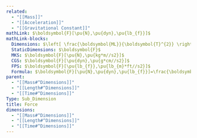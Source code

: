 ```yaml
---
related:
  - "[[Mass]]"
  - "[[Acceleration]]"
  - "[[Gravitational Constant]]"
mathLink: $\boldsymbol{F}[\pu{N},\pu{dyn},\pu{lb_{f}}]$
mathLink-blocks:
  Dimensions: $\left[ \frac{\boldsymbol{ML}}{\boldsymbol{T}^{2}} \right]$
  StaticDimensions: $\boldsymbol{F}$
  MKS: $\boldsymbol{F}[\pu{N},\pu{kg*m//s2}]$
  CGS: $\boldsymbol{F}[\pu{dyn},\pu{g*cm//s2}]$
  FPS: $\boldsymbol{F}[\pu{lb_{f}},\pu{lb_{m}*ft//s2}]$
  Formula: $\boldsymbol{F}[\pu{N},\pu{dyn},\pu{lb_{f}}]=\frac{\boldsymbol{M}[\pu{kg},\pu{g},lb_{m}]*{\color{red}a}\left[\pu{m//s2},\pu{cm//s2},\pu{ft//s2} \right]}{{{\color{blue}g}_{c}[\pu{1kg*m//N*s2}][\pu{32.2lb_{m}*ft//lb_{f}*s2}]}}$
parent:
  - "[[Mass#^Dimensions]]"
  - "[[Length#^Dimensions]]"
  - "[[Time#^Dimensions]]"
Type: Sub_Dimension
title: Force
dimensions:
  - "[[Mass#^Dimensions]]"
  - "[[Length#^Dimensions]]"
  - "[[Time#^Dimensions]]"
---
```

